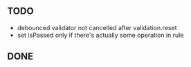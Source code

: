 ## TODO

* debounced validator not cancelled after validation.reset
* set isPassed only if there's actually some operation in rule

## DONE